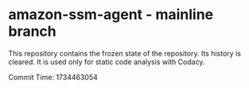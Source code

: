 # amazon-ssm-agent - mainline branch

This repository contains the frozen state of the repository.
Its history is cleared. It is used only for static code
analysis with Codacy.

Commit Time: 1734463054